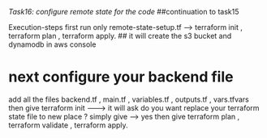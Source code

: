 *Task16: configure remote state for the code*             ##continuation to task15

Execution-steps
first run only remote-state-setup.tf --> terraform init , terraform plan , terraform apply.     ## it will create the s3 bucket and dynamodb in aws console

# next configure your backend file  #
add all the files  backend.tf , main.tf , variables.tf , outputs.tf , vars.tfvars  
    then give terraform init ---> it will ask do you want replace your terraform state file to new place ?  simply give --> yes
    then give terraform plan , terraform validate , terraform apply.
